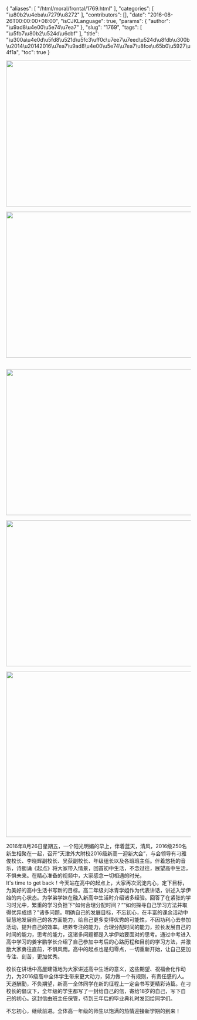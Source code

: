 {
    "aliases": [
        "/html/moral/frontal/1769.html"
    ],
    "categories": [
        "\u80b2\u4eba\u7279\u8272"
    ],
    "contributors": [],
    "date": "2016-08-26T00:00:00+08:00",
    "isCJKLanguage": true,
    "params": {
        "author": "\u9ad8\u4e00\u5e74\u7ea7"
    },
    "slug": "1769",
    "tags": [
        "\u5fb7\u80b2\u524d\u6cbf"
    ],
    "title": "\u300a\u4e0d\u5fd8\u521d\u5fc3\uff0c\u7ee7\u7eed\u524d\u8fdb\u300b\u2014\u20142016\u7ea7\u9ad8\u4e00\u5e74\u7ea7\u8fce\u65b0\u5927\u4f1a",
    "toc": true
}


<img
    src="https://cdn.tfls.online/mirror/full/fdfb57f74f5215f7bc0b178cbcb2da4680fb2327.jpg"
    style="display:block;margin-left:auto;margin-right:auto;"
    decoding="async"
    fetchpriority="auto"
    loading="lazy"
    height="397"
    width="600"
/>





<img
    src="https://cdn.tfls.online/mirror/full/8cc450811fbe7c3f991bcba351c9081524ceefc0.jpg"
    style="display:block;margin-left:auto;margin-right:auto;"
    decoding="async"
    fetchpriority="auto"
    loading="lazy"
    height="397"
    width="600"
/> 





<img
    src="https://cdn.tfls.online/mirror/full/0ebff5ee65710ad29975e06188877a1e4cb3c122.jpg"
    style="display:block;margin-left:auto;margin-right:auto;"
    decoding="async"
    fetchpriority="auto"
    loading="lazy"
    height="397"
    width="600"
/>





<img
    src="https://cdn.tfls.online/mirror/full/d9e608ebb8a2efcb6b26f6589c5007d94fe50f57.jpg"
    style="display:block;margin-left:auto;margin-right:auto;"
    decoding="async"
    fetchpriority="auto"
    loading="lazy"
    height="397"
    width="600"
/>





<img
    src="https://cdn.tfls.online/mirror/full/b792ff2b55c7764a448463c867eff34dff3b1918.jpg"
    style="display:block;margin-left:auto;margin-right:auto;"
    decoding="async"
    fetchpriority="auto"
    loading="lazy"
    height="450"
    width="600"
/>







2016年8月26日星期五，一个阳光明媚的早上，伴着蓝天，清风，2016级250名新生相聚在一起，召开“天津外大附校2016级新高一迎新大会”，与会领导有刁雅俊校长、李晓辉副校长、吴荻副校长、年级组长以及各班班主任。伴着悠扬的音乐，诗朗诵《起点》将大家带入情景，回首初中生活，不念过往，展望高中生活，不惧未来。在精心准备的视频中，大家感念一切相遇的时光，It's time to get back！今天站在高中的起点上，大家再次沉淀内心，定下目标，为美好的高中生活书写新的目标。高二年级刘冰青学姐作为代表讲话，讲述入学伊始的内心状态。为学弟学妹在融入新高中生活时介绍诸多经验。回答了在紧张的学习时光中，繁重的学习负担下“如何合理分配时间？”“如何探寻自己学习方法并取得优异成绩？”诸多问题。明确自己的发展目标，不忘初心，在丰富的课余活动中智慧地发展自己的各方面能力，给自己更多变得优秀的可能性，不因功利心去参加活动，提升自己的效率。培养专注的能力，合理分配时间的能力，拉长发展自己的时间的能力，思考的能力，这诸多问题都是入学伊始要面对的思考。通过中考进入高中学习的姜宇鹏学长介绍了自己参加中考后的心路历程和目前的学习方法，并激励大家勇往直前，不惧风雨。高中的起点也是归零点，一切重新开始，让自己更加专注、刻苦，更加优秀。




校长在讲话中高屋建瓴地为大家讲述高中生活的意义，这些期望、祝福会化作动力，为2016级高中全体学生带来更大动力，努力做一个有规则，有责任感的人。天道酬勤，不负期望，新高一全体同学在新的征程上一定会书写更精彩诗篇。在刁校长的倡议下，全年级的学生都写了一封给自己的信，寄给18岁的自己，写下自己的初心。这封信由班主任保管，待到三年后的毕业典礼时发回给同学们。




不忘初心，继续前进。全体高一年级的师生以饱满的热情迎接新学期的到来！ 




  




